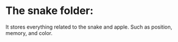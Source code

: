 # The snake folder: 
It stores everything related to the snake and apple.
Such as position, memory, and color.
